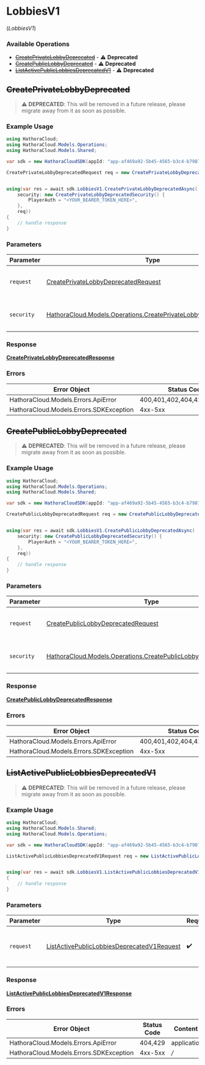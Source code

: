 # LobbiesV1
(*LobbiesV1*)

### Available Operations

* [~~CreatePrivateLobbyDeprecated~~](#createprivatelobbydeprecated) - :warning: **Deprecated**
* [~~CreatePublicLobbyDeprecated~~](#createpubliclobbydeprecated) - :warning: **Deprecated**
* [~~ListActivePublicLobbiesDeprecatedV1~~](#listactivepubliclobbiesdeprecatedv1) - :warning: **Deprecated**

## ~~CreatePrivateLobbyDeprecated~~

> :warning: **DEPRECATED**: This will be removed in a future release, please migrate away from it as soon as possible.

### Example Usage

```csharp
using HathoraCloud;
using HathoraCloud.Models.Operations;
using HathoraCloud.Models.Shared;

var sdk = new HathoraCloudSDK(appId: "app-af469a92-5b45-4565-b3c4-b79878de67d2");

CreatePrivateLobbyDeprecatedRequest req = new CreatePrivateLobbyDeprecatedRequest() {};


using(var res = await sdk.LobbiesV1.CreatePrivateLobbyDeprecatedAsync(
    security: new CreatePrivateLobbyDeprecatedSecurity() {
        PlayerAuth = "<YOUR_BEARER_TOKEN_HERE>",
    },
    req))
{
    // handle response
}


```

### Parameters

| Parameter                                                                                                                              | Type                                                                                                                                   | Required                                                                                                                               | Description                                                                                                                            |
| -------------------------------------------------------------------------------------------------------------------------------------- | -------------------------------------------------------------------------------------------------------------------------------------- | -------------------------------------------------------------------------------------------------------------------------------------- | -------------------------------------------------------------------------------------------------------------------------------------- |
| `request`                                                                                                                              | [CreatePrivateLobbyDeprecatedRequest](../../Models/Operations/CreatePrivateLobbyDeprecatedRequest.md)                                  | :heavy_check_mark:                                                                                                                     | The request object to use for the request.                                                                                             |
| `security`                                                                                                                             | [HathoraCloud.Models.Operations.CreatePrivateLobbyDeprecatedSecurity](../../models/operations/CreatePrivateLobbyDeprecatedSecurity.md) | :heavy_check_mark:                                                                                                                     | The security requirements to use for the request.                                                                                      |


### Response

**[CreatePrivateLobbyDeprecatedResponse](../../Models/Operations/CreatePrivateLobbyDeprecatedResponse.md)**
### Errors

| Error Object                            | Status Code                             | Content Type                            |
| --------------------------------------- | --------------------------------------- | --------------------------------------- |
| HathoraCloud.Models.Errors.ApiError     | 400,401,402,404,422,429,500             | application/json                        |
| HathoraCloud.Models.Errors.SDKException | 4xx-5xx                                 | */*                                     |

## ~~CreatePublicLobbyDeprecated~~

> :warning: **DEPRECATED**: This will be removed in a future release, please migrate away from it as soon as possible.

### Example Usage

```csharp
using HathoraCloud;
using HathoraCloud.Models.Operations;
using HathoraCloud.Models.Shared;

var sdk = new HathoraCloudSDK(appId: "app-af469a92-5b45-4565-b3c4-b79878de67d2");

CreatePublicLobbyDeprecatedRequest req = new CreatePublicLobbyDeprecatedRequest() {};


using(var res = await sdk.LobbiesV1.CreatePublicLobbyDeprecatedAsync(
    security: new CreatePublicLobbyDeprecatedSecurity() {
        PlayerAuth = "<YOUR_BEARER_TOKEN_HERE>",
    },
    req))
{
    // handle response
}


```

### Parameters

| Parameter                                                                                                                            | Type                                                                                                                                 | Required                                                                                                                             | Description                                                                                                                          |
| ------------------------------------------------------------------------------------------------------------------------------------ | ------------------------------------------------------------------------------------------------------------------------------------ | ------------------------------------------------------------------------------------------------------------------------------------ | ------------------------------------------------------------------------------------------------------------------------------------ |
| `request`                                                                                                                            | [CreatePublicLobbyDeprecatedRequest](../../Models/Operations/CreatePublicLobbyDeprecatedRequest.md)                                  | :heavy_check_mark:                                                                                                                   | The request object to use for the request.                                                                                           |
| `security`                                                                                                                           | [HathoraCloud.Models.Operations.CreatePublicLobbyDeprecatedSecurity](../../models/operations/CreatePublicLobbyDeprecatedSecurity.md) | :heavy_check_mark:                                                                                                                   | The security requirements to use for the request.                                                                                    |


### Response

**[CreatePublicLobbyDeprecatedResponse](../../Models/Operations/CreatePublicLobbyDeprecatedResponse.md)**
### Errors

| Error Object                            | Status Code                             | Content Type                            |
| --------------------------------------- | --------------------------------------- | --------------------------------------- |
| HathoraCloud.Models.Errors.ApiError     | 400,401,402,404,422,429,500             | application/json                        |
| HathoraCloud.Models.Errors.SDKException | 4xx-5xx                                 | */*                                     |

## ~~ListActivePublicLobbiesDeprecatedV1~~

> :warning: **DEPRECATED**: This will be removed in a future release, please migrate away from it as soon as possible.

### Example Usage

```csharp
using HathoraCloud;
using HathoraCloud.Models.Shared;
using HathoraCloud.Models.Operations;

var sdk = new HathoraCloudSDK(appId: "app-af469a92-5b45-4565-b3c4-b79878de67d2");

ListActivePublicLobbiesDeprecatedV1Request req = new ListActivePublicLobbiesDeprecatedV1Request() {};


using(var res = await sdk.LobbiesV1.ListActivePublicLobbiesDeprecatedV1Async(req))
{
    // handle response
}


```

### Parameters

| Parameter                                                                                                           | Type                                                                                                                | Required                                                                                                            | Description                                                                                                         |
| ------------------------------------------------------------------------------------------------------------------- | ------------------------------------------------------------------------------------------------------------------- | ------------------------------------------------------------------------------------------------------------------- | ------------------------------------------------------------------------------------------------------------------- |
| `request`                                                                                                           | [ListActivePublicLobbiesDeprecatedV1Request](../../Models/Operations/ListActivePublicLobbiesDeprecatedV1Request.md) | :heavy_check_mark:                                                                                                  | The request object to use for the request.                                                                          |


### Response

**[ListActivePublicLobbiesDeprecatedV1Response](../../Models/Operations/ListActivePublicLobbiesDeprecatedV1Response.md)**
### Errors

| Error Object                            | Status Code                             | Content Type                            |
| --------------------------------------- | --------------------------------------- | --------------------------------------- |
| HathoraCloud.Models.Errors.ApiError     | 404,429                                 | application/json                        |
| HathoraCloud.Models.Errors.SDKException | 4xx-5xx                                 | */*                                     |
